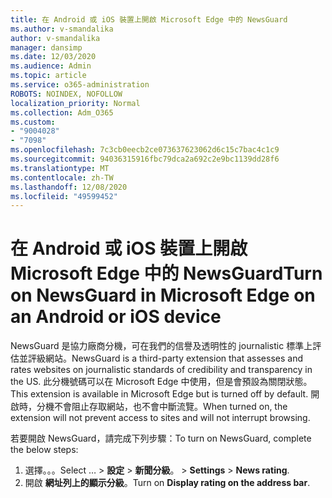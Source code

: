 ```yaml
---
title: 在 Android 或 iOS 裝置上開啟 Microsoft Edge 中的 NewsGuard
ms.author: v-smandalika
author: v-smandalika
manager: dansimp
ms.date: 12/03/2020
ms.audience: Admin
ms.topic: article
ms.service: o365-administration
ROBOTS: NOINDEX, NOFOLLOW
localization_priority: Normal
ms.collection: Adm_O365
ms.custom:
- "9004028"
- "7098"
ms.openlocfilehash: 7c3cb0eecb2ce073637623062d6c15c7bac4c1c9
ms.sourcegitcommit: 94036315916fbc79dca2a692c2e9bc1139dd28f6
ms.translationtype: MT
ms.contentlocale: zh-TW
ms.lasthandoff: 12/08/2020
ms.locfileid: "49599452"
---
```

# <a name="turn-on-newsguard-in-microsoft-edge-on-an-android-or-ios-device"></a><span data-ttu-id="04922-102">在 Android 或 iOS 裝置上開啟 Microsoft Edge 中的 NewsGuard</span><span class="sxs-lookup"><span data-stu-id="04922-102">Turn on NewsGuard in Microsoft Edge on an Android or iOS device</span></span>

<span data-ttu-id="04922-103">NewsGuard 是協力廠商分機，可在我們的信譽及透明性的 journalistic 標準上評估並評級網站。</span><span class="sxs-lookup"><span data-stu-id="04922-103">NewsGuard is a third-party extension that assesses and rates websites on journalistic standards of credibility and transparency in the US.</span></span> <span data-ttu-id="04922-104">此分機號碼可以在 Microsoft Edge 中使用，但是會預設為關閉狀態。</span><span class="sxs-lookup"><span data-stu-id="04922-104">This extension is available in Microsoft Edge but is turned off by default.</span></span> <span data-ttu-id="04922-105">開啟時，分機不會阻止存取網站，也不會中斷流覽。</span><span class="sxs-lookup"><span data-stu-id="04922-105">When turned on, the extension will not prevent access to sites and will not interrupt browsing.</span></span>

<span data-ttu-id="04922-106">若要開啟 NewsGuard，請完成下列步驟：</span><span class="sxs-lookup"><span data-stu-id="04922-106">To turn on NewsGuard, complete the below steps:</span></span>
1. <span data-ttu-id="04922-107">選擇。。。</span><span class="sxs-lookup"><span data-stu-id="04922-107">Select …</span></span><span data-ttu-id="04922-108"> > **設定**  > **新聞分級**。</span><span class="sxs-lookup"><span data-stu-id="04922-108"> > **Settings** > **News rating**.</span></span>
2. <span data-ttu-id="04922-109">開啟 **網址列上的顯示分級**。</span><span class="sxs-lookup"><span data-stu-id="04922-109">Turn on **Display rating on the address bar**.</span></span>